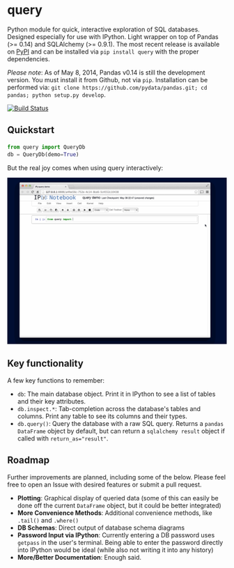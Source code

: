 # query
Python module for quick, interactive exploration of SQL databases. Designed especially for use with IPython. Light wrapper on top of Pandas (>= 0.14) and SQLAlchemy (>= 0.9.1). The most recent release is available on [PyPI](https://pypi.python.org/pypi/query) and can be installed via `pip install query` with the proper dependencies.

*Please note*: As of May 8, 2014, Pandas v0.14 is still the development version. You must install it from Github, not via `pip`. Installation can be performed via:
`git clone https://github.com/pydata/pandas.git; cd pandas; python setup.py develop`.

[![Build Status](https://travis-ci.org/boydgreenfield/query.svg?branch=master)](https://travis-ci.org/boydgreenfield/query)


## Quickstart
```python
from query import QueryDb
db = QueryDb(demo=True)
```

But the real joy comes when using query interactively:

![Interactive query use demo #1 ](docs/images/interactive_demo.gif?raw=True)

## Key functionality
A few key functions to remember:

* `db`: The main database object. Print it in IPython to see a list of tables and their key attributes.
* `db.inspect.*`: Tab-completion across the database's tables and columns. Print any table to see its columns and their types.
* `db.query()`: Query the database with a raw SQL query. Returns a `pandas DataFrame` object by default, but can return a `sqlalchemy result` object if called with `return_as="result"`.


## Roadmap
Further improvements are planned, including some of the below. Please feel free to open an Issue with desired features or submit a pull request.

* **Plotting**: Graphical display of queried data (some of this can easily be done off the current `DataFrame` object, but it could be better integrated)
* **More Convenience Methods**: Additional convenience methods, like ``.tail()`` and ``.where()``
* **DB Schemas**: Direct output of database schema diagrams
* **Password Input via IPython**: Currently entering a DB password uses `getpass` in the user's terminal. Being able to enter the password directly into IPython would be ideal (while also not writing it into any history)
* **More/Better Documentation**: Enough said.
